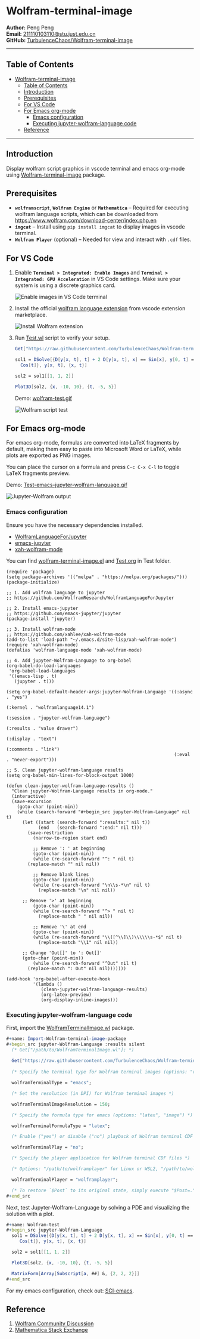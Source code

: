 # Wolfram-terminal-image

**Author:** Peng Peng  \
**Email:** [211110103110@stu.just.edu.cn](mailto:211110103110@stu.just.edu.cn)  \
**GitHub:** [TurbulenceChaos/Wolfram-terminal-image](https://github.com/TurbulenceChaos/Wolfram-terminal-image)

---

## Table of Contents
- [Wolfram-terminal-image](#wolfram-terminal-image)
  - [Table of Contents](#table-of-contents)
  - [Introduction](#introduction)
  - [Prerequisites](#prerequisites)
  - [For VS Code](#for-vs-code)
  - [For Emacs org-mode](#for-emacs-org-mode)
    - [Emacs configuration](#emacs-configuration)
    - [Executing jupyter-wolfram-language code](#executing-jupyter-wolfram-language-code)
  - [Reference](#reference)

---
## Introduction
Display wolfram script graphics in vscode terminal and emacs org-mode using [Wolfram-terminal-image](https://github.com/TurbulenceChaos/Wolfram-terminal-image) package.

## Prerequisites
- **`wolframscript`**, **`Wolfram Engine`** or **`Mathematica`** – Required for executing wolfram language scripts, which can be downloaded from https://www.wolfram.com/download-center/index.php.en 
- **`imgcat`** – Install using `pip install imgcat` to display images in vscode terminal.
- **`Wolfram Player`** (optional) – Needed for view and interact with `.cdf` files.

## For VS Code

1. Enable **`Terminal > Integrated: Enable Images`** and **`Terminal > Integrated: GPU Acceleration`** in VS Code settings. Make sure your system is using a discrete graphics card.

   ![Enable images in VS Code terminal](Images/vscode-terminal-enable-images.png)

2. Install the official [wolfram language extension](https://github.com/WolframResearch/vscode-wolfram) from vscode extension marketplace.

   ![Install Wolfram extension](Images/vscode-official-wolfram-extension.png)

3. Run [Test.wl](Test/Test.wl) script to verify your setup.
   ```Mathematica
   Get["https://raw.githubusercontent.com/TurbulenceChaos/Wolfram-terminal-image/refs/heads/main/WolframTerminalImage.wl"];

   sol1 = DSolve[{D[y[x, t], t] + 2 D[y[x, t], x] == Sin[x], y[0, t] == 
     Cos[t]}, y[x, t], {x, t}]

   sol2 = sol1[[1, 1, 2]]

   Plot3D[sol2, {x, -10, 10}, {t, -5, 5}]
   ```

   Demo: [wolfram-test.gif](https://github.com/TurbulenceChaos/Wolfram-terminal-image/blob/main/Images/wolfram-test.gif)  

   ![Wolfram script test](Images/wolfram-test.gif)

## For Emacs org-mode
For emacs org-mode, formulas are converted into LaTeX fragments by default, making them easy to paste into Microsoft Word or LaTeX, while plots are exported as PNG images. 

You can place the cursor on a formula and press `C-c C-x C-l` to toggle LaTeX fragments preview. 

Demo: [Test-emacs-jupyter-wolfram-language.gif](https://github.com/TurbulenceChaos/Wolfram-terminal-image/blob/main/Images/Test-emacs-jupyter-wolfram-language.gif)  

![Jupyter-Wolfram output](Images/Test-emacs-jupyter-wolfram-language.gif)

### Emacs configuration
Ensure you have the necessary dependencies installed.

- [WolframLanguageForJupyter](https://github.com/WolframResearch/WolframLanguageForJupyter)
- [emacs-jupyter](https://github.com/emacs-jupyter/jupyter)
- [xah-wolfram-mode](https://github.com/xahlee/xah-wolfram-mode)

You can find [wolfram-terminal-image.el](Test/wolfram-terminal-image.el) and [Test.org](Test/Test.org) in Test folder.

```emacs-lisp
(require 'package)
(setq package-archives '(("melpa" . "https://melpa.org/packages/")))
(package-initialize)

;; 1. Add wolfram language to jupyter
;; https://github.com/WolframResearch/WolframLanguageForJupyter

;; 2. Install emacs-jupyter
;; https://github.com/emacs-jupyter/jupyter
(package-install 'jupyter)

;; 3. Install wolfram-mode
;; https://github.com/xahlee/xah-wolfram-mode
(add-to-list 'load-path "~/.emacs.d/site-lisp/xah-wolfram-mode")
(require 'xah-wolfram-mode)
(defalias 'wolfram-language-mode 'xah-wolfram-mode)

;; 4. Add jupyter-Wolfram-Language to org-babel
(org-babel-do-load-languages
 'org-babel-load-languages
 '((emacs-lisp . t)
   (jupyter . t)))

(setq org-babel-default-header-args:jupyter-Wolfram-Language '((:async . "yes")
                                                               (:kernel . "wolframlanguage14.1")
                                                               (:session . "jupyter-wolfram-language")
                                                               (:results . "value drawer")
                                                               (:display . "text")
                                                               (:comments . "link")
                                                               (:eval . "never-export")))

;; 5. Clean jupyter-wolfram-language results
(setq org-babel-min-lines-for-block-output 1000)

(defun clean-jupyter-wolfram-language-results ()
  "Clean jupyter-Wolfram-Language results in org-mode."
  (interactive)
  (save-excursion
    (goto-char (point-min))
    (while (search-forward "#+begin_src jupyter-Wolfram-Language" nil t)
      (let ((start (search-forward ":results:" nil t))
            (end   (search-forward ":end:" nil t)))
        (save-restriction
          (narrow-to-region start end)

          ;; Remove ': ' at beginning
          (goto-char (point-min))
          (while (re-search-forward "^: " nil t)
	    (replace-match "" nil nil))

          ;; Remove blank lines
          (goto-char (point-min))
          (while (re-search-forward "\n\\s-*\n" nil t)
            (replace-match "\n" nil nil))
          
	  ;; Remove '>' at beginning
          (goto-char (point-min))
          (while (re-search-forward "^> " nil t)
            (replace-match " " nil nil))

          ;; Remove '\' at end
          (goto-char (point-min))
          (while (re-search-forward "\\([^\\]\\)\\\\\\s-*$" nil t)
            (replace-match "\\1" nil nil))

	  ;; Change 'Out[]' to ': Out[]'
	  (goto-char (point-min))
          (while (re-search-forward "^Out" nil t)
	    (replace-match ": Out" nil nil)))))))

(add-hook 'org-babel-after-execute-hook
          '(lambda ()
             (clean-jupyter-wolfram-language-results)
             (org-latex-preview)
             (org-display-inline-images)))
```

### Executing jupyter-wolfram-language code
First, import the [WolframTerminalImage.wl](https://github.com/TurbulenceChaos/Wolfram-terminal-image/blob/main/WolframTerminalImage.wl) package.

```Mathematica
#+name: Import-Wolfram-terminal-image-package
#+begin_src jupyter-Wolfram-Language :results silent
  (* Get["/path/to/WolframTerminalImage.wl"]; *)
  
  Get["https://raw.githubusercontent.com/TurbulenceChaos/Wolfram-terminal-image/refs/heads/main/WolframTerminalImage.wl"];
  
  (* Specify the terminal type for Wolfram terminal images (options: "vscode", "emacs") *)

  wolframTerminalType = "emacs";

  (* Set the resolution (in DPI) for Wolfram terminal images *)

  wolframTerminalImageResolution = 150;

  (* Specify the formula type for emacs (options: "latex", "image") *)

  wolframTerminalFormulaType = "latex";

  (* Enable ("yes") or disable ("no") playback of Wolfram terminal CDF files *)

  wolframTerminalPlay = "no";

  (* Specify the player application for Wolfram terminal CDF files *)

  (* Options: "/path/to/wolframplayer" for Linux or WSL2, "/path/to/wolframplayer.exe" for Windows or WSL2 *)

  wolframTerminalPlayer = "wolframplayer";

  (* To restore `$Post` to its original state, simply execute "$Post=." *)
#+end_src
```

Next, test Jupyter-Wolfram-Language by solving a PDE and visualizing the solution with a plot.

```Mathematica
#+name: Wolfram-test
#+begin_src jupyter-Wolfram-Language
  sol1 = DSolve[{D[y[x, t], t] + 2 D[y[x, t], x] == Sin[x], y[0, t] == 
     Cos[t]}, y[x, t], {x, t}]

  sol2 = sol1[[1, 1, 2]]

  Plot3D[sol2, {x, -10, 10}, {t, -5, 5}]  

  MatrixForm[Array[Subscript[a, ##] &, {2, 2, 2}]]
#+end_src
```

For my emacs configuration, check out: [SCI-emacs](https://github.com/TurbulenceChaos/SCI-emacs).

## Reference

1. [Wolfram Community Discussion](https://community.wolfram.com/groups/-/m/t/2864001)
2. [Mathematica Stack Exchange](https://mathematica.stackexchange.com/questions/258273/how-to-set-up-a-plot-viewer-for-wolfram-engine)
